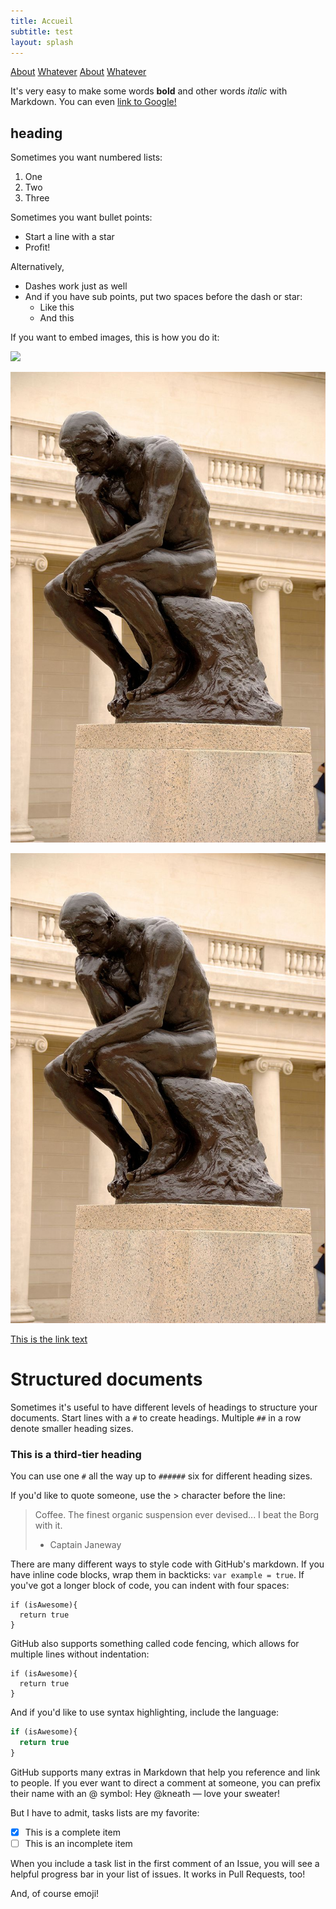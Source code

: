 ```yaml
---
title: Accueil
subtitle: test
layout: splash
---
```



[About](https://gverez.github.io/about) [Whatever](https://gverez.github.io/random) [About](https://gverez.github.io/about) [Whatever](https://gverez.github.io/random)


It's very easy to make some words **bold** and other words *italic* with Markdown. You can even [link to Google!](http://google.com)

## heading<a name="headin"></a>

Sometimes you want numbered lists:

1. One
2. Two
3. Three

Sometimes you want bullet points:

* Start a line with a star
* Profit!

Alternatively,

- Dashes work just as well
- And if you have sub points, put two spaces before the dash or star:
  - Like this
  - And this
  
  

If you want to embed images, this is how you do it:

[<img src="https://cdn.iconscout.com/icon/free/png-256/small-diamond-geometric-blue-38006.png">](http://google.com/)

[<img src="Images/image_test.jpg">](http://google.com/)


![](Images/image_test.jpg)


[This is the link text](#headin)







# Structured documents

Sometimes it's useful to have different levels of headings to structure your documents. Start lines with a `#` to create headings. Multiple `##` in a row denote smaller heading sizes.

### This is a third-tier heading

You can use one `#` all the way up to `######` six for different heading sizes.

If you'd like to quote someone, use the > character before the line:

> Coffee. The finest organic suspension ever devised... I beat the Borg with it.
> - Captain Janeway





There are many different ways to style code with GitHub's markdown. If you have inline code blocks, wrap them in backticks: `var example = true`.  If you've got a longer block of code, you can indent with four spaces:

    if (isAwesome){
      return true
    }

GitHub also supports something called code fencing, which allows for multiple lines without indentation:

```
if (isAwesome){
  return true
}
```

And if you'd like to use syntax highlighting, include the language:

```javascript
if (isAwesome){
  return true
}
```




GitHub supports many extras in Markdown that help you reference and link to people. If you ever want to direct a comment at someone, you can prefix their name with an @ symbol: Hey @kneath — love your sweater!

But I have to admit, tasks lists are my favorite:

- [x] This is a complete item
- [ ] This is an incomplete item

When you include a task list in the first comment of an Issue, you will see a helpful progress bar in your list of issues. It works in Pull Requests, too!

And, of course emoji!



